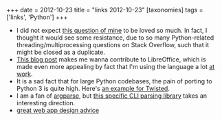 +++
date = 2012-10-23
title = "links 2012-10-23"
[taxonomies]
tags = ['links', 'Python']
+++

-   I did not expect [this question of mine] to be loved so much. In
    fact, I thought it would see some resistance, due to so many
    Python-related threading/multiprocessing questions on Stack
    Overflow, such that it might be closed as a duplicate.
-   [This blog post] makes me wanna contribute to LibreOffice, which is
    made even more appealing by fact that I'm using the language a lot
    [at work].
-   It is a sad fact that for large Python codebases, the pain of
    porting to Python 3 is quite high. Here's [an example for Twisted].
-   I am a fan of [argparse], but [this specific CLI parsing library]
    takes an interesting direction.
-   [great web app design advice]

  [this question of mine]: http://stackoverflow.com/q/11942654/321731
  [This blog post]: http://people.gnome.org/~michael/blog/2012-08-08-libreoffice-3-6-0.html
  [at work]: @/me-got-meself-another-coding-job.md
  [an example for Twisted]: http://vperic.blogspot.com/2012/08/bootstrapping-trial-in-python-3.html
  [argparse]: http://docs.python.org/dev/library/argparse
  [this specific CLI parsing library]: https://github.com/docopt/docopt
  [great web app design advice]: http://www.codinghorror.com/blog/2012/10/judging-websites.html
